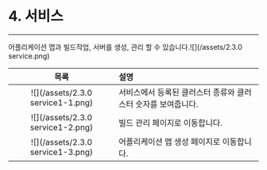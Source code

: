# 4. 서비스

---

어플리케이션 맵과 빌드작업, 서버를 생성, 관리 할 수 있습니다.![](/assets/2.3.0 service.png)

| 목록 | 설명 |
| :---: | :--- |
| ![](/assets/2.3.0 service1-1.png) | 서비스에서 등록된 클러스터 종류와 클러스터 숫자를 보여줍니다. |
| ![](/assets/2.3.0 service1-2.png) | 빌드 관리 페이지로 이동합니다. |
| ![](/assets/2.3.0 service1-3.png) | 어플리케이션 맵 생성 페이지로 이동합니다. |



